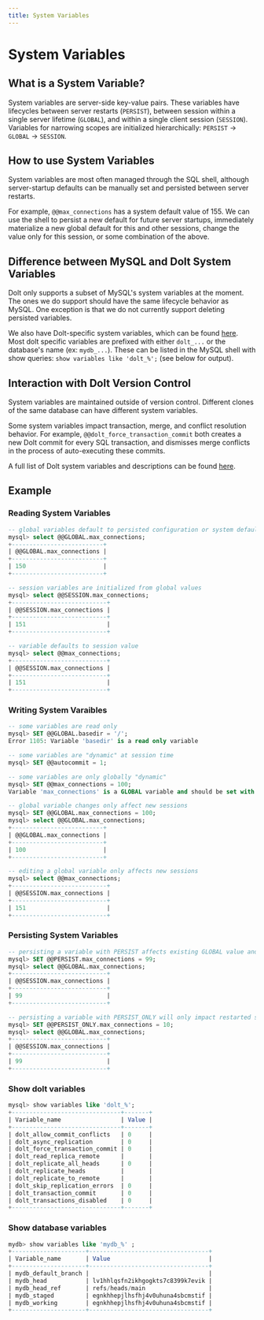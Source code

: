 ```yaml
---
title: System Variables
---
```


# System Variables

## What is a System Variable?

System variables are server-side key-value pairs.  These variables have
lifecycles between server restarts (`PERSIST`), between session within a
single server lifetime (`GLOBAL`), and within a single client session
(`SESSION`).  Variables for narrowing scopes are initialized
hierarchically: `PERSIST` -> `GLOBAL` -> `SESSION`.

## How to use System Variables

System variables are most often managed through the SQL
shell, although server-startup defaults can be manually set and persisted
between server restarts.

For example, `@@max_connections` has a system default value of 155. We can
use the shell to persist a new default for future server startups,
immediately materialize a new global default for this and other
sessions, change the value only for this session, or some combination of
the above.

## Difference between MySQL and Dolt System Variables

Dolt only supports a subset of MySQL's system variables at the moment.
The ones we do support should have the same lifecycle behavior as MySQL.
One exception is that we do not currently support deleting persisted variables.

We also have Dolt-specific system variables, which can be found
[here](../../../reference/sql/version-control/dolt-sysvars.md).
Most dolt specific variables are prefixed with either `dolt_...` or the database's name (ex: `mydb_...`).
These can be listed in the MySQL shell with show queries: `show variables like 'dolt_%';` (see below for output).

## Interaction with Dolt Version Control

System variables are maintained outside of version control. Different
clones of the same database can have different system variables.

Some system variables impact transaction, merge, and conflict
resolution behavior. For example, `@@dolt_force_transaction_commit`
both creates a new Dolt commit for every SQL transaction, and dismisses
merge conflicts in the process of auto-executing these commits.

A full list of Dolt system variables and descriptions can be found
[here](../../../reference/sql/version-control/dolt-sysvars.md).

## Example

### Reading System Variables

```SQL
-- global variables default to persisted configuration or system defaults
mysql> select @@GLOBAL.max_connections;
+--------------------------+
| @@GLOBAL.max_connections |
+--------------------------+
| 150                      |
+--------------------------+

-- session variables are initialized from global values
mysql> select @@SESSION.max_connections;
+---------------------------+
| @@SESSION.max_connections |
+---------------------------+
| 151                       |
+---------------------------+

-- variable defaults to session value
mysql> select @@max_connections;
+---------------------------+
| @@SESSION.max_connections |
+---------------------------+
| 151                       |
+---------------------------+
```

### Writing System Varaibles

```SQL
-- some variables are read only
mysql> SET @@GLOBAL.basedir = '/';
Error 1105: Variable 'basedir' is a read only variable

-- some variables are "dynamic" at session time
mysql> SET @@autocommit = 1;

-- some variables are only globally "dynamic"
mysql> SET @@max_connections = 100;
Variable 'max_connections' is a GLOBAL variable and should be set with SET GLOBAL

-- global variable changes only affect new sessions
mysql> SET @@GLOBAL.max_connections = 100;
mysql> select @@GLOBAL.max_connections;
+--------------------------+
| @@GLOBAL.max_connections |
+--------------------------+
| 100                      |
+--------------------------+

-- editing a global variable only affects new sessions
mysql> select @@max_connections;
+---------------------------+
| @@SESSION.max_connections |
+---------------------------+
| 151                       |
+---------------------------+
```

### Persisting System Variables

```SQL
-- persisting a variable with PERSIST affects existing GLOBAL value and outlives server restarts
mysql> SET @@PERSIST.max_connections = 99;
mysql> select @@GLOBAL.max_connections;
+---------------------------+
| @@SESSION.max_connections |
+---------------------------+
| 99                        |
+---------------------------+

-- persisting a variable with PERSIST_ONLY will only impact restarted servers
mysql> SET @@PERSIST_ONLY.max_connections = 10;
mysql> select @@GLOBAL.max_connections;
+---------------------------+
| @@SESSION.max_connections |
+---------------------------+
| 99                        |
+---------------------------+
```

### Show dolt variables

```SQL
mysql> show variables like 'dolt_%';
+-------------------------------+-------+
| Variable_name                 | Value |
+-------------------------------+-------+
| dolt_allow_commit_conflicts   | 0     |
| dolt_async_replication        | 0     |
| dolt_force_transaction_commit | 0     |
| dolt_read_replica_remote      |       |
| dolt_replicate_all_heads      | 0     |
| dolt_replicate_heads          |       |
| dolt_replicate_to_remote      |       |
| dolt_skip_replication_errors  | 0     |
| dolt_transaction_commit       | 0     |
| dolt_transactions_disabled    | 0     |
+-------------------------------+-------+
```

### Show database variables

```SQL
mydb> show variables like 'mydb_%' ;
+---------------------+----------------------------------+
| Variable_name       | Value                            |
+---------------------+----------------------------------+
| mydb_default_branch |                                  |
| mydb_head           | lv1hhlqsfn2ikhgogkts7c8399k7evik |
| mydb_head_ref       | refs/heads/main                  |
| mydb_staged         | egnkhhepjlhsfhj4v0uhuna4sbcmstif |
| mydb_working        | egnkhhepjlhsfhj4v0uhuna4sbcmstif |
+---------------------+----------------------------------+
```

